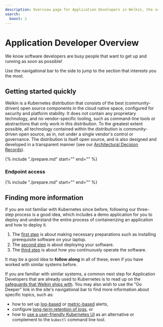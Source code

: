 ```yaml
---
description: Overview page for Application Developers in Welkin, the security-focused Kubernetes distribution.
search:
  boost: 2
---
```


# Application Developer Overview

We know software developers are busy people that want to get up and running as soon as possible!

Use the navigational bar to the side to jump to the section that interests you the most.

## Getting started quickly

Welkin is a Kubernetes distribution that consists of the best (community-driven) open source components in the cloud native space, configured for security and platform stability.
It does not contain any proprietary technology, and no vendor-specific tooling, such as command-line tools or abstractions that only work in this distribution.
To the greatest extent possible, all technology contained within the distribution is community-driven open source, as in, not under a single vendor's control or governance.
The distribution is itself open source, and is also designed and developed in a transparent manner (see our [Architectural Decision Records](../adr/index.md)).

{%
    include "./prepare.md"
    start="<!--prerequisites-start-->"
    end="<!--prerequisites-end-->"
    %}

### Endpoint access

{%
    include "./prepare.md"
    start="<!--endpoint-access-start-->"
    end="<!--endpoint-access-end-->"
%}

<!--
## Component overview

TODO https://github.com/elastisys/compliantkubernetes/issues/836

-->

## Finding more information

If you are not familiar with Kubernetes since before, following our three-step process is a good idea, which includes a demo application for you to deploy and understand the entire process of containerizing an application and how to deploy it.

1. The [first step](prepare.md) is about making necessary preparations such as installing prerequisite software on your laptop.
1. The [second step](deploy.md) is about deploying your software.
1. The [third step](operate.md) is about how you continuously operate the software.

It may be a good idea to **follow along** in all of these, even if you have worked with similar systems before.

If you are familiar with similar systems, a common next step for Application Developers that are already used to Kubernetes is to read up on the [safeguards that Welkin ships with](safeguards/index.md).
You may also wish to use the "Go Deeper" link in the site's navigational bar to find more information about specific topics, such as:

- how to set up [log-based](log-based-alerts.md) or [metric-based](alerts.md) alerts,
- configure [long-term retention of logs](long-term-log-retention.md), or
- how to [use a user-friendly Kubernetes UI](kubernetes-ui.md) as an alternative or complement to the `kubectl` command line tool.
